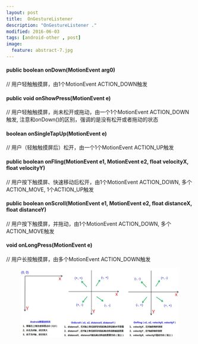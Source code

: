 ```yaml
---
layout: post
title:  OnGestureListener
description: "OnGestureListener ."
modified: 2016-06-03
tags: [android-other , post]
image:
  feature: abstract-7.jpg
---
```




####  public boolean onDown(MotionEvent arg0)
// 用户轻触触摸屏，由1个MotionEvent ACTION_DOWN触发


####  public void onShowPress(MotionEvent e)
// 用户轻触触摸屏，尚未松开或拖动，由一个1个MotionEvent ACTION_DOWN触发, 注意和onDown()的区别，强调的是没有松开或者拖动的状态


####  boolean  onSingleTapUp(MotionEvent e)
// 用户（轻触触摸屏后）松开，由一个1个MotionEvent ACTION_UP触发


####  public boolean onFling(MotionEvent e1, MotionEvent e2, float velocityX, float velocityY)
// 用户按下触摸屏、快速移动后松开，由1个MotionEvent ACTION_DOWN, 多个ACTION_MOVE, 1个ACTION_UP触发


####  public boolean onScroll(MotionEvent e1, MotionEvent e2, float distanceX, float distanceY)
// 用户按下触摸屏，并拖动，由1个MotionEvent ACTION_DOWN, 多个ACTION_MOVE触发


####  void  onLongPress(MotionEvent e)
// 用户长按触摸屏，由多个MotionEvent ACTION_DOWN触发


<figure>
<a href="/images/OnGestureListener.jpg"><img src="/images/OnGestureListener.jpg" alt=""></a>
</figure>


